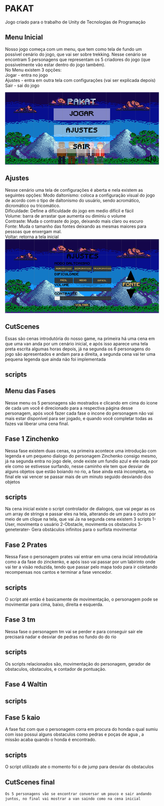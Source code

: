 
# PAKAT
Jogo criado para o trabalho de Unity de Tecnologias de Programação

## Menu Inicial 

Nosso jogo começa com um menu, que tem como tela de fundo um possível cenário do jogo, que vai ser sobre trekking. Nesse cenário se encontram 5 personagens que representam os 5 criadores do jogo (que possivelmente vão estar dentro do jogo também).  
No Menu existem 3 opções:  
  Jogar - entra no jogo  
  Ajustes - entra em outra tela com configurações (vai ser explicada depois)  
  Sair - sai do jogo   
 
![menuPrincipal](https://raw.githubusercontent.com/TP-Coltec-UFMG/2023-303-PAKAT/main/MenuPrincipal.png)

## Ajustes 

Nesse cenário uma tela de configurações é aberta e nela existem as seguintes opções:
  Modo daltonismo: coloca a configuração visual do jogo de acordo com o tipo de daltonismo do usuário, sendo acromático, dicromático ou tricomático.  
  Dificuldade: Define a dificuldade do jogo em medio difícil e fácil   
  Volume: barra de arrastar que aumenta ou diminiu o volume  
  Contraste: Muda o contraste do jogo, deixando mais claro ou escuro  
  Fonte: Muda o tamanho das fontes deixando as mesmas maiores para pessoas que enxergam mal.  
  Voltar: retorna a tela inicial
  ![menuAjustes](https://raw.githubusercontent.com/TP-Coltec-UFMG/2023-303-PAKAT/main/MenuAjuste.png)

  ## CutScenes
Essas são cenas introdutória do nosso game, na primeira há uma cena em que uma van anda por um cenário inicial, e após isso aparece uma tela preta escrita algumas horas depois, já na segunda os 6 personagens do jogo são apresentados e andam para a direita, a segunda cena vai ter uma pequena legenda que ainda não foi implementada 
## scripts 



## Menu das Fases 
Nesse menu os 5 personagens são mostrados e clicando em cima do icone de cada um você é direcionado para a respectiva página desse personagem, após você fazer cada fase o incone do personagem não vai mais estar disponível para ser jogado, e quando você completar todas as fazes vai liberar uma cena final.


## Fase 1 Zinchenko 
  Nessa fase existem duas cenas, na primeira acontece uma introdução com legenda e um pequeno dialogo do personagem Zinchenko consigo mesmo, já na segunda entra no jogo dele, onde existe um fundio azul e ele nada por ele como se estivesse surfando, nesse caminho ele tem que desviar de alguns objetos que estão boiando no rio, a fase ainda está incompleta, no final ele vai vencer se passar mais de um minuto seguido desviando dos objetos 
  ## scripts 
  Na cena inicial existe o script controlador de dialogos, que vai pegar as os um array de strings e passar eles na tela, alterando de um para o outro por meio de um clique na tela, que vai 
  Ja na segunda cena existem 3 scripts 
    1- User, movimenta o usuário
    2-Obstacle, movimenta os obstaculos 
    3- geneterater- Gera obstáculos infinitos para o surfista movimentar

  ## Fase 2 Prates 
  Nessa Fase o personagem prates vai entrar em uma cena incial introdutória como a da fase do zinckenko, e após isso vai passar por um labirinto onde vai ter a visão reduzida, tendo que passar pelo mapa todo para ir coletando recompensas nos cantos e terminar a fase vencedor.
  ## scripts 
   O script até então é basicamente de movimentação, o personagem pode se movimentar para cima, baixo, direita e esquerda. 
     
  ## Fase 3 tm 
   Nessa fase o personagem tm vai se perder e para conseguir sair ele precisará nadar e desviar de pedras no fundo do do rio
  ## scripts 
   Os scripts relacionados são, movimentação do personagem, gerador de obstaculos, obstaculos, e contador de pontuação.

  ## Fase 4 Waltin 
  ## scripts 

  ## Fase 5 kaio 
   A fase faz com que o personagem corra em procura do honda o qual sumiu com isso possui alguns obstaculos como pedras e poças de agua , a missão acaba quando o honda é encontrado.
  ## scripts 
   O script utilizado ate o momento foi o de jump para desviar ds obstaculos

  ## CutScenes final 
    Os 5 personagens vão se encontrar conversar um pouco e sair andando juntos, no final vai mostrar a van saindo como na cena inicial 






